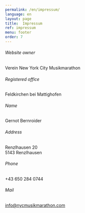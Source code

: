 ```yaml
---
permalink: /en/impressum/
language: en
layout: page 
title:  Impressum
ref: impressum
menu: footer
order: 7
---
```

###### Website owner<br>
Verein New York City Musikmarathon<br>
###### Registered office
Feldkirchen bei Mattighofen<br>
###### Name
Gernot Bernroider<br>
###### Address <br>
Renzlhausen 20<br>
5143 Renzlhausen<br>
###### Phone<br>
+43 650 284 0744<br>
###### Mail<br>
<a href="mailto:info@nycmusikmarathon.com?subject=Impressum">info@nycmusikmarathon.com</a>  

